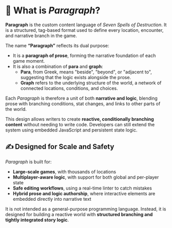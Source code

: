 # 🧾 What is *Paragraph*?

**Paragraph** is the custom content language of *Seven Spells of Destruction*. It is a structured, tag-based format used to define every location, encounter, and narrative branch in the game.

The name **“Paragraph”** reflects its dual purpose:

- It is a **paragraph of prose**, forming the narrative foundation of each game moment.
- It is also a combination of **para** and **graph**:
  - **Para**, from Greek, means "beside", "beyond", or "adjacent to", suggesting that the logic exists alongside the prose.
  - **Graph** refers to the underlying structure of the world, a network of connected locations, conditions, and choices.

Each *Paragraph* is therefore a unit of both **narrative and logic**, blending prose with branching conditions, stat changes, and links to other parts of the world.

This design allows writers to create **reactive, conditionally branching content** without needing to write code. Developers can still extend the system using embedded JavaScript and persistent state logic.

## ✍️ Designed for Scale and Safety

*Paragraph* is built for:
- **Large-scale games**, with thousands of locations
- **Multiplayer-aware logic**, with support for both global and per-player state
- **Safe editing workflows**, using a real-time linter to catch mistakes
- **Hybrid prose and logic authorship**, where interactive elements are embedded directly into narrative text

It is not intended as a general-purpose programming language. Instead, it is designed for building a reactive world with **structured branching and tightly integrated story logic**.
